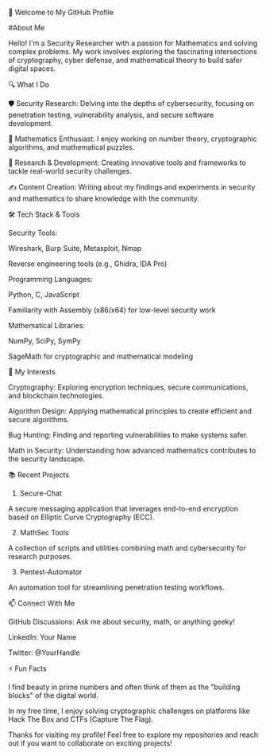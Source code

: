 👋 Welcome to My GitHub Profile

#About Me

Hello! I'm a Security Researcher with a passion for Mathematics and solving complex problems. My work involves exploring the fascinating intersections of cryptography, cyber defense, and mathematical theory to build safer digital spaces.

🔍 What I Do

🛡️ Security Research: Delving into the depths of cybersecurity, focusing on penetration testing, vulnerability analysis, and secure software development.

🔢 Mathematics Enthusiast: I enjoy working on number theory, cryptographic algorithms, and mathematical puzzles.

🔬 Research & Development: Creating innovative tools and frameworks to tackle real-world security challenges.

✍️ Content Creation: Writing about my findings and experiments in security and mathematics to share knowledge with the community.

🛠️ Tech Stack & Tools

Security Tools:

Wireshark, Burp Suite, Metasploit, Nmap

Reverse engineering tools (e.g., Ghidra, IDA Pro)

Programming Languages:

Python, C, JavaScript

Familiarity with Assembly (x86/x64) for low-level security work

Mathematical Libraries:

NumPy, SciPy, SymPy

SageMath for cryptographic and mathematical modeling

🌟 My Interests

Cryptography: Exploring encryption techniques, secure communications, and blockchain technologies.

Algorithm Design: Applying mathematical principles to create efficient and secure algorithms.

Bug Hunting: Finding and reporting vulnerabilities to make systems safer.

Math in Security: Understanding how advanced mathematics contributes to the security landscape.

📚 Recent Projects

1. Secure-Chat

A secure messaging application that leverages end-to-end encryption based on Elliptic Curve Cryptography (ECC).

2. MathSec Tools

A collection of scripts and utilities combining math and cybersecurity for research purposes.

3. Pentest-Automator

An automation tool for streamlining penetration testing workflows.

📫 Connect With Me

GitHub Discussions: Ask me about security, math, or anything geeky!

LinkedIn: Your Name

Twitter: @YourHandle

⚡ Fun Facts

I find beauty in prime numbers and often think of them as the "building blocks" of the digital world.

In my free time, I enjoy solving cryptographic challenges on platforms like Hack The Box and CTFs (Capture The Flag).

Thanks for visiting my profile! Feel free to explore my repositories and reach out if you want to collaborate on exciting projects!

